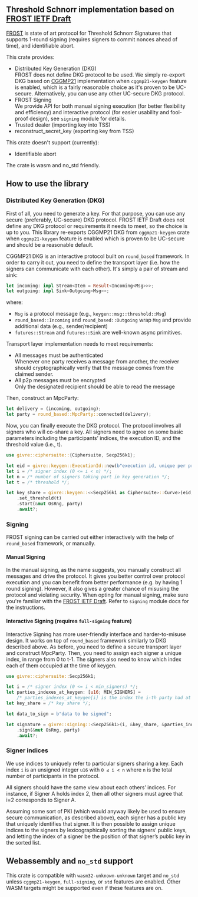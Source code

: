 ## Threshold Schnorr implementation based on [FROST IETF Draft][draft]

[FROST][draft] is state of art protocol for Threshold Schnorr Signatures that supports 1-round signing (requires
signers to commit nonces ahead of time), and identifiable abort.

This crate provides:
* Distributed Key Generation (DKG) \
  FROST does not define DKG protocol to be used. We simply re-export DKG based on [CGGMP21] implementation
  when `cggmp21-keygen` feature is enabled, which is a fairly reasonable choice as it's proven to be UC-secure.
  Alternatively, you can use any other UC-secure DKG protocol.
* FROST Signing \
  We provide API for both manual signing execution (for better flexibility and efficiency) and interactive protocol
  (for easier usability and fool-proof design), see `signing` module for details.
* Trusted dealer (importing key into TSS)
* reconstruct_secret_key (exporting key from TSS)

This crate doesn't support (currently):
* Identifiable abort

The crate is wasm and no_std friendly.

## How to use the library

### Distributed Key Generation (DKG)
First of all, you need to generate a key. For that purpose, you can use any secure
(preferably, UC-secure) DKG protocol. FROST IETF Draft does not define any DKG
protocol or requirements it needs to meet, so the choice is up to you. This library
re-exports CGGMP21 DKG from `cggmp21-keygen` crate when `cggmp21-keygen` feature
is enabled which is proven to be UC-secure and should be a reasonable default.

CGGMP21 DKG is an interactive protocol built on `round_based` framework. In order
to carry it out, you need to define the transport layer (i.e. how the signers can
communicate with each other). It's simply a pair of stream and sink:

```rust
let incoming: impl Stream<Item = Result<Incoming<Msg>>>;
let outgoing: impl Sink<Outgoing<Msg>>;
```

where:
* `Msg` is a protocol message (e.g., `keygen::msg::threshold::Msg`)
* `round_based::Incoming` and `round_based::Outgoing` wrap `Msg` and provide additional data (e.g., sender/recipient)
* `futures::Stream` and `futures::Sink` are well-known async primitives.


Transport layer implementation needs to meet requirements:
* All messages must be authenticated \
  Whenever one party receives a message from another, the receiver should cryptographically
  verify that the message comes from the claimed sender.
* All p2p messages must be encrypted \
  Only the designated recipient should be able to read the message

Then, construct an MpcParty:
```rust
let delivery = (incoming, outgoing);
let party = round_based::MpcParty::connected(delivery);
```

Now, you can finally execute the DKG protocol. The protocol involves all signers
who will co-share a key. All signers need to agree on some basic parameters including
the participants’ indices, the execution ID, and the threshold value (i.e., t).
```rust
use givre::ciphersuite::{Ciphersuite, Secp256k1};

let eid = givre::keygen::ExecutionId::new(b"execution id, unique per protocol execution");
let i = /* signer index (0 <= i < n) */;
let n = /* number of signers taking part in key generation */;
let t = /* threshold */;

let key_share = givre::keygen::<<Secp256k1 as Ciphersuite>::Curve>(eid, i, n)
    .set_threshold(t)
    .start(&mut OsRng, party)
    .await?;
```

### Signing
FROST signing can be carried out either interactively with the help of `round_based`
framework, or manually.

#### Manual Signing
In the manual signing, as the name suggests, you manually construct all messages
and drive the protocol. It gives you better control over protocol execution and
you can benefit from better performance (e.g. by having 1 round signing). However,
it also gives a greater chance of misusing the protocol and violating security.
When opting for manual signing, make sure you're familiar with the [FROST IETF Draft][draft].
Refer to `signing` module docs for the instructions.

#### Interactive Signing (requires `full-signing` feature)
Interactive Signing has more user-friendly interface and harder-to-misuse design.
It works on top of `round_based` framework similarly to DKG described above.
As before, you need to define a secure transport layer and construct MpcParty.
Then, you need to assign each signer a unique index, in range from 0 to t-1. The
signers also need to know which index each of them occupied at the time of keygen.

```rust
use givre::ciphersuite::Secp256k1;

let i = /* signer index (0 <= i < min_signers) */;
let parties_indexes_at_keygen: [u16; MIN_SIGNERS] =
    /* parties_indexes_at_keygen[i] is the index the i-th party had at keygen */;
let key_share = /* key share */;

let data_to_sign = b"data to be signed";

let signature = givre::signing::<Secp256k1>(i, &key_share, &parties_indexes_at_keygen, data_to_sign)
    .sign(&mut OsRng, party)
    .await?;
```
### Signer indices
We use indices to uniquely refer to particular signers sharing a key. Each
index `i` is an unsigned integer `u16` with `0 ≤ i < n` where `n` is the
total number of participants in the protocol.

All signers should have the same view about each others’ indices. For instance,
if Signer A holds index 2, then all other signers must agree that i=2 corresponds
to Signer A.

Assuming some sort of PKI (which would anyway likely be used to ensure secure
communication, as described above), each signer has a public key that uniquely
identifies that signer. It is then possible to assign unique indices to the signers
by lexicographically sorting the signers’ public keys, and letting the index of a
signer be the position of that signer’s public key in the sorted list.

## Webassembly and `no_std` support
This crate is compatible with `wasm32-unknown-unknown` target and `no_std` unless
`cggmp21-keygen`, `full-signing`, or `std` features are enabled. Other WASM targets
might be supported even if these features are on.

[CGGMP21]: https://github.com/dfns/cggmp21
[draft]: https://www.ietf.org/archive/id/draft-irtf-cfrg-frost-15.html
